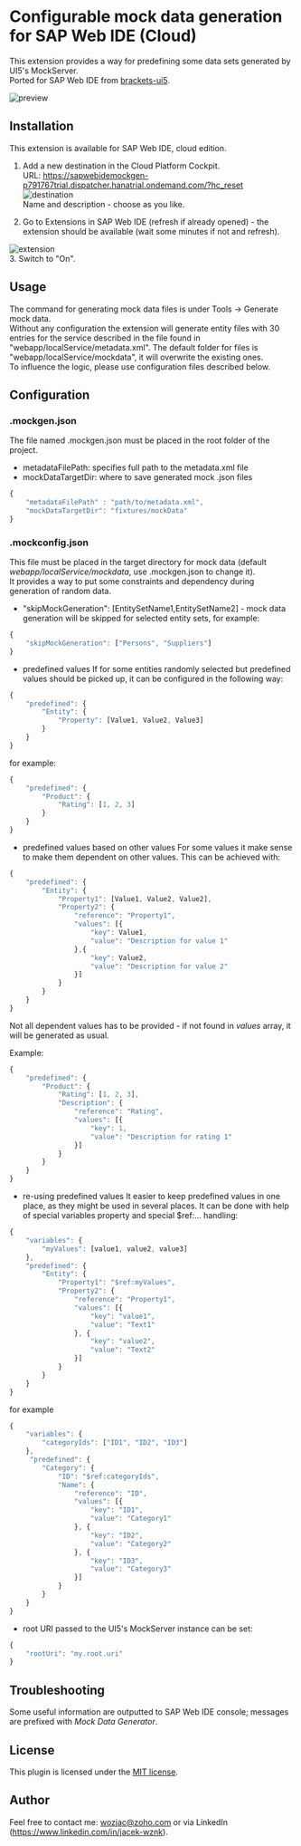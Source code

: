 # Configurable mock data generation for SAP Web IDE (Cloud)
This extension provides a way for predefining some data sets generated by UI5's MockServer.  
Ported for SAP Web IDE from [brackets-ui5](https://github.com/wozjac/brackets-ui5).

![preview](http://public_repo.vipserv.org/images/mockgen/screen1.png)

## Installation
This extension is available for SAP Web IDE, cloud edition.

1. Add a new destination in the Cloud Platform Cockpit.  
URL: https://sapwebidemockgen-p791767trial.dispatcher.hanatrial.ondemand.com/?hc_reset
![destination](http://public_repo.vipserv.org/images/mockgen/destination.png)  
Name and description - choose as you like.

2. Go to Extensions in SAP Web IDE (refresh if already opened) - the extension should be available 
(wait some minutes if not and refresh). 

![extension](http://public_repo.vipserv.org/images/mockgen/extension.png)  
3. Switch to "On".

## Usage
The command for generating mock data files is under Tools -> Generate mock data.  
Without any configuration the extension will generate entity files with 30 entries for the service described 
in the file found in "webapp/localService/metadata.xml". The default folder for files is "webapp/localService/mockdata", it will 
overwrite the existing ones.  
To influence the logic, please use configuration files described below.

## Configuration
### .mockgen.json
The file named .mockgen.json must be placed in the root folder of the project. 
- metadataFilePath: specifies full path to the metadata.xml file
- mockDataTargetDir: where to save generated mock .json files
```Javascript
{
	"metadataFilePath" : "path/to/metadata.xml",
	"mockDataTargetDir": "fixtures/mockData"
}
```

### .mockconfig.json
This file must be placed in the target directory for mock data (default *webapp/localService/mockdata*, use .mockgen.json to change it).  
It provides a way to put some constraints and dependency during generation of random data.  
- "skipMockGeneration": [EntitySetName1,EntitySetName2] - mock data generation will be skipped for selected entity sets, for example:
```Javascript
{
    "skipMockGeneration": ["Persons", "Suppliers"]
}
```
- predefined values
If for some entities randomly selected but predefined values should be picked up, it can be configured in the following way:
```Javascript
{
    "predefined": {
        "Entity": {
            "Property": [Value1, Value2, Value3]
        }
    }
}
```
for example:
```Javascript
{
    "predefined": {
        "Product": {
            "Rating": [1, 2, 3]
        }
    }
}
```
- predefined values based on other values
For some values it make sense to make them dependent on other values. This can be achieved with:
```Javascript
{
    "predefined": {
        "Entity": {
            "Property1": [Value1, Value2, Value2],
            "Property2": {
                "reference": "Property1",
                "values": [{
                    "key": Value1,
                    "value": "Description for value 1"
                },{
                    "key": Value2,
                    "value": "Description for value 2"
                }]
            }
        }
    }
}
```
Not all dependent values has to be provided - if not found in *values* array, it will be generated as usual.

Example:
```Javascript
{
    "predefined": {
        "Product": {
            "Rating": [1, 2, 3],
            "Description": {
                "reference": "Rating",
                "values": [{
                    "key": 1,
                    "value": "Description for rating 1"
                }]
            }
        }
    }
}
```
- re-using predefined values
It easier to keep predefined values in one place, as they might be used in several places. It can be done with help of special variables property and special $ref:... handling:
```Javascript
{
    "variables": {
        "myValues": [value1, value2, value3]
    },
    "predefined": {
        "Entity": {
            "Property1": "$ref:myValues",
            "Property2": {
                "reference": "Property1",
                "values": [{
                    "key": "value1",
                    "value": "Text1"
                }, {
                    "key": "value2",
                    "value": "Text2"
                }]
            }
        }
    }
}
```
for example
```Javascript
{
    "variables": {
        "categoryIds": ["ID1", "ID2", "ID3"]
    },
     "predefined": {
        "Category": {
            "ID": "$ref:categoryIds",
            "Name": {
                "reference": "ID",
                "values": [{
                    "key": "ID1",
                    "value": "Category1"
                }, {
                    "key": "ID2",
                    "value": "Category2"
                }, {
                    "key": "ID3",
                    "value": "Category3"
                }]
            }
        }
    }
}
```
- root URI passed to the UI5's MockServer instance can be set:
```Javascript
{
	"rootUri": "my.root.uri"
}
```
## Troubleshooting
Some useful information are outputted to SAP Web IDE console; messages are prefixed with *Mock Data Generator*.

## License
This plugin is licensed under the [MIT license](http://opensource.org/licenses/MIT).

## Author
Feel free to contact me: wozjac@zoho.com or via LinkedIn (https://www.linkedin.com/in/jacek-wznk).
